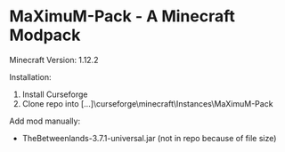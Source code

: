 # MaXimuM-Pack - A Minecraft Modpack

Minecraft Version: 1.12.2

Installation:
1. Install Curseforge
2. Clone repo into [...]\curseforge\minecraft\Instances\MaXimuM-Pack

Add mod manually:

- TheBetweenlands-3.7.1-universal.jar (not in repo because of file size)
